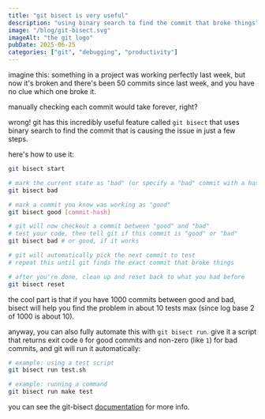 ```yaml
---
title: "git bisect is very useful"
description: "using binary search to find the commit that broke things"
image: "/blog/git-bisect.svg"
imageAlt: "the git logo"
pubDate: 2025-06-25
categories: ["git", "debugging", "productivity"]
---
```


imagine this: something in a project was working perfectly last week, but now it's broken and there's been 50 commits since last week, and you have no clue which one broke it.

manually checking each commit would take forever, right?

wrong! git has this incredibly useful feature called `git bisect` that uses binary search to find the commit that is causing the issue in just a few steps.

here's how to use it:

```bash
git bisect start

# mark the current state as "bad" (or specify a "bad" commit with a hash)
git bisect bad

# mark a commit you know was working as "good"
git bisect good [commit-hash]

# git will now checkout a commit between "good" and "bad"
# test your code, then tell git if this commit is "good" or "bad"
git bisect bad # or good, if it works

# git will automatically pick the next commit to test
# repeat this until git finds the exact commit that broke things

# after you're done, clean up and reset back to what you had before
git bisect reset
```

the cool part is that if you have 1000 commits between good and bad, bisect will help you find the problem in about 10 tests max (since log base 2 of 1000 is about 10).

anyway, you can also fully automate this with `git bisect run`. give it a script that returns exit code `0` for good commits and non-zero (like `1`) for bad commits, and git will run it automatically:

```bash
# example: using a test script
git bisect run test.sh

# example: running a command
git bisect run make test
```

you can see the git-bisect [documentation](https://www.kernel.org/pub/software/scm/git/docs/git-bisect.html) for more info.
